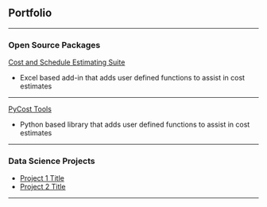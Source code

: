 ## Portfolio

---

### Open Source Packages 

[Cost and Schedule Estimating Suite](/CaSES)
* Excel based add-in that adds user defined functions to assist in cost estimates

---
[PyCost Tools](/PycostTools)
* Python based library that adds user defined functions to assist in cost estimates


---

### Data Science Projects

- [Project 1 Title](http://example.com/)
- [Project 2 Title](http://example.com/)
---
